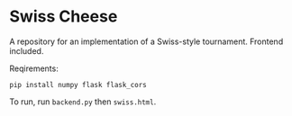 # Swiss Cheese

A repository for an implementation of a Swiss-style tournament. Frontend included.

Reqirements:

```
pip install numpy flask flask_cors
```

To run, run `backend.py` then `swiss.html`.

